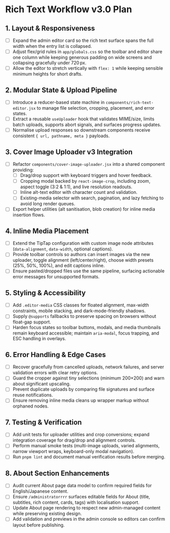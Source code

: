 # Rich Text Workflow v3.0 Plan

## 1. Layout & Responsiveness
- [ ] Expand the admin editor card so the rich text surface spans the full width when the entry list is collapsed.
- [ ] Adjust flex/grid rules in `app/globals.css` so the toolbar and editor share one column while keeping generous padding on wide screens and collapsing gracefully under 720 px.
- [ ] Allow the editor to stretch vertically with `flex: 1` while keeping sensible minimum heights for short drafts.

## 2. Modular State & Upload Pipeline
- [ ] Introduce a reducer-based state machine in `components/rich-text-editor.jsx` to manage file selection, cropping, placement, and error states.
- [ ] Extract a reusable `useUploader` hook that validates MIME/size, limits batch uploads, supports abort signals, and surfaces progress updates.
- [ ] Normalise upload responses so downstream components receive consistent `{ url, pathname, meta }` payloads.

## 3. Cover Image Uploader v3 Integration
- [ ] Refactor `components/cover-image-uploader.jsx` into a shared component providing:
  - [ ] Drag/drop support with keyboard triggers and hover feedback.
  - [ ] Cropping modal backed by `react-image-crop`, including zoom, aspect toggle (3:2 & 1:1), and live resolution readouts.
  - [ ] Inline alt-text editor with character count and validation.
  - [ ] Existing-media selector with search, pagination, and lazy fetching to avoid long render queues.
- [ ] Export helper utilities (alt sanitisation, blob creation) for inline media insertion flows.

## 4. Inline Media Placement
- [ ] Extend the TipTap configuration with custom image node attributes (`data-alignment`, `data-width`, optional captions).
- [ ] Provide toolbar controls so authors can insert images via the new uploader, toggle alignment (left/center/right), choose width presets (25%, 50%, 100%), and edit captions inline.
- [ ] Ensure pasted/dropped files use the same pipeline, surfacing actionable error messages for unsupported formats.

## 5. Styling & Accessibility
- [ ] Add `.editor-media` CSS classes for floated alignment, max-width constraints, mobile stacking, and dark-mode-friendly shadows.
- [ ] Supply `@supports` fallbacks to preserve spacing on browsers without float-gap support.
- [ ] Harden focus states so toolbar buttons, modals, and media thumbnails remain keyboard accessible; maintain `aria-modal`, focus trapping, and ESC handling in overlays.

## 6. Error Handling & Edge Cases
- [ ] Recover gracefully from cancelled uploads, network failures, and server validation errors with clear retry options.
- [ ] Guard the cropper against tiny selections (minimum 200×200) and warn about significant upscaling.
- [ ] Prevent duplicate uploads by comparing file signatures and surface reuse notifications.
- [ ] Ensure removing inline media cleans up wrapper markup without orphaned nodes.

## 7. Testing & Verification
- [ ] Add unit tests for uploader utilities and crop conversions; expand integration coverage for drag/drop and alignment controls.
- [ ] Perform manual smoke tests (multi-image uploads, varied alignments, narrow viewport wraps, keyboard-only modal navigation).
- [ ] Run `pnpm lint` and document manual verification results before merging.

## 8. About Section Enhancements
- [ ] Audit current About page data model to confirm required fields for English/Japanese content.
- [ ] Ensure `/administratorrrr` surfaces editable fields for About (title, subtitles, rich content, cards, tags) with localisation support.
- [ ] Update About page rendering to respect new admin-managed content while preserving existing design.
- [ ] Add validation and previews in the admin console so editors can confirm layout before publishing.
